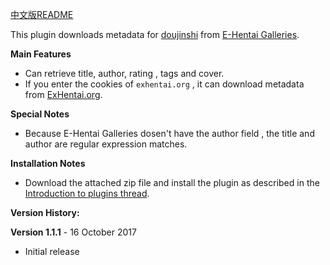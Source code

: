 [中文版README](README_cn.md)

This plugin downloads metadata for [doujinshi](https://en.wikipedia.org/wiki/D%C5%8Djinshi) from [E-Hentai Galleries](https://e-hentai.org/).

**Main Features**

- Can retrieve title, author, rating , tags and cover.
- If you enter the cookies of `exhentai.org` , it can download metadata from [ExHentai.org](https://exhentai.org/).

**Special Notes**

- Because E-Hentai Galleries dosen't have the author field , the title and author are regular expression matches. 

**Installation Notes**

- Download the attached zip file and install the plugin as described in the [Introduction to plugins thread](https://www.mobileread.com/forums/showthread.php?t=118680).

**Version History:**

**Version 1.1.1** - 16 October 2017

- Initial release
